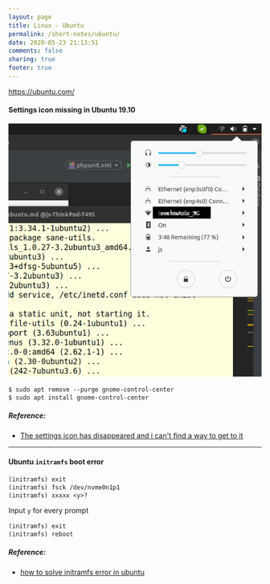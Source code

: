 ```yaml
---
layout: page
title: Linux - Ubuntu
permalink: /short-notes/ubuntu/
date: 2020-05-23 21:13:51
comments: false
sharing: true
footer: true
---
```


https://ubuntu.com/

#### Settings icon missing in Ubuntu 19.10

![No settings icon](/images/short-notes/linux/no-settings-icon.png "Ubuntu settings icon missing")

```
$ sudo apt remove --purge gnome-control-center
$ sudo apt install gnome-control-center
```

##### Reference:

- [The settings icon has disappeared and i can't find a way to get to it](https://www.reddit.com/r/Ubuntu/comments/bkjckp/the_settings_icon_has_disappeared_and_i_cant_find/emhvidu/)

----

#### Ubuntu `initramfs` boot error

```
(initramfs) exit
(initramfs) fsck /dev/nvme0n1p1
(initramfs) xxxxx <y>? 
```

Input `y` for every prompt

```
(initramfs) exit
(initramfs) reboot
```

##### Reference:

- [how to solve initramfs error in ubuntu](https://medium.com/@tiwarishani/how-to-solve-initramfs-error-in-ubuntu-16-04-74ae9419c069)
